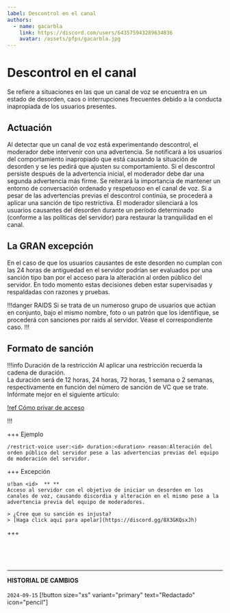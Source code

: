 ```yaml
---
label: Descontrol en el canal
authors:
  - name: gacarbla
    link: https://discord.com/users/643575943289634836
    avatar: /assets/pfps/gacarbla.jpg
---
```


# Descontrol en el canal
Se refiere a situaciones en las que un canal de voz se encuentra en un estado de desorden, caos o interrupciones frecuentes debido a la conducta inapropiada de los usuarios presentes.

## Actuación
Al detectar que un canal de voz está experimentando descontrol, el moderador debe intervenir con una advertencia. Se notificará a los usuarios del comportamiento inapropiado que está causando la situación de desorden y se les pedirá que ajusten su comportamiento. Si el descontrol persiste después de la advertencia inicial, el moderador debe dar una segunda advertencia más firme. Se reiterará la importancia de mantener un entorno de conversación ordenado y respetuoso en el canal de voz. Si a pesar de las advertencias previas el descontrol continúa, se procederá a aplicar una sanción de tipo restrictiva. El moderador silenciará a los usuarios causantes del desorden durante un período determinado (conforme a las políticas del servidor) para restaurar la tranquilidad en el canal.

## La GRAN excepción
En el caso de que los usuarios causantes de este desorden no cumplan con las 24 horas de antiguedad en el servidor podrían ser evaluados por una sanción tipo ban por el acceso para la alteración al orden público del servidor. En todo momento estas decisiones deben estar supervisadas y respaldadas con razones y pruebas.

!!!danger RAIDS
Si se trata de un numeroso grupo de usuarios que actúan en conjunto, bajo el mismo nombre, foto o un patrón que los identifique, se procederá con sanciones por raids al servidor. Véase el correspondiente caso.
!!!

## Formato de sanción

!!!info Duración de la restricción
Al aplicar una restricción recuerda la cadena de duración.<br>
La duración será de 12 horas, 24 horas, 72 horas, 1 semana o 2 semanas, respectivamente en función del número de sanción de VC que se trate.<br>
Infórmate mejor en el siguiente artículo:

[!ref Cómo privar de acceso](./privar_de_acceso.md)

!!!

+++ Ejemplo
```
/restrict-voice user:<id> duration:<duration> reason:Alteración del orden público del servidor pese a las advertencias previas del equipo de moderación del servidor.
```
+++ Excepción
```
u!ban <id>  ** **
Acceso al servidor con el objetivo de iniciar un desorden en los canales de voz, causando discordia y alteración en el mismo pese a la advertencia previa del equipo de moderadores.

> ¿Cree que su sanción es injusta?
> [Haga click aquí para apelar](https://discord.gg/8X3GKQsxJh)
```
+++

<br><br><br>
** **
**HISTORIAL DE CAMBIOS**<br><br> 
`2024-09-15` [!button size="xs" variant="primary" text="Redactado" icon="pencil"]